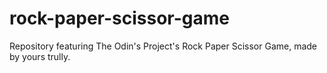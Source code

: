 # rock-paper-scissor-game
Repository featuring The Odin's Project's Rock Paper Scissor Game, made by yours trully. 
